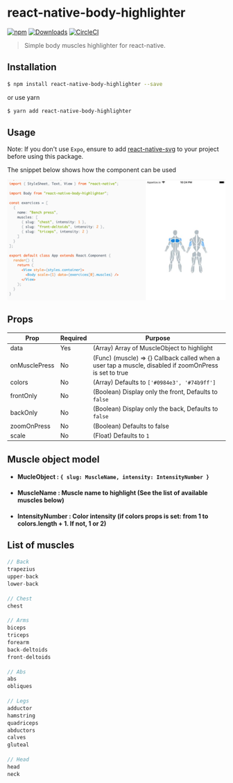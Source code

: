 # react-native-body-highlighter

[![npm](https://img.shields.io/npm/v/react-native-body-highlighter.svg)](https://www.npmjs.com/package/react-native-body-highlighter) [![Downloads](https://img.shields.io/npm/dt/react-native-body-highlighter.svg)](https://www.npmjs.com/package/react-native-body-highlighter)
[![CircleCI](https://circleci.com/gh/HichamELBSI/react-native-body-highlighter.svg?style=svg)](https://circleci.com/gh/HichamELBSI/react-native-body-highlighter)

> Simple body muscles highlighter for react-native.

## Installation

```bash
$ npm install react-native-body-highlighter --save
```

or use yarn

```bash
$ yarn add react-native-body-highlighter
```

## Usage

Note: If you don't use `Expo`, ensure to add [react-native-svg](https://github.com/react-native-community/react-native-svg) to your project before using this package.

The snippet below shows how the component can be used

<div style="text-align: center;">
<img src="./docs/screenshots/screenshot.png" alt="body-highlighter"/>
</div>

## Props

| Prop          | Required | Purpose                                                                                                |
| ------------- | -------- | ------------------------------------------------------------------------------------------------------ |
| data          | Yes      | (Array) Array of MuscleObject to highlight                                                             |
| onMusclePress | No       | (Func) (muscle) => {} Callback called when a user tap a muscle, disabled if zoomOnPress is set to true |
| colors        | No       | (Array) Defaults to `['#0984e3', '#74b9ff']`                                                           |
| frontOnly     | No       | (Boolean) Display only the front, Defaults to `false`                                                  |
| backOnly      | No       | (Boolean) Display only the back, Defaults to `false`                                                   |
| zoomOnPress   | No       | (Boolean) Defaults to false                                                                            |
| scale         | No       | (Float) Defaults to `1`                                                                                |

## Muscle object model

- #### MucleObject : `{ slug: MuscleName, intensity: IntensityNumber }`

- #### MuscleName : Muscle name to highlight (See the list of available muscles below)

- #### IntensityNumber : Color intensity (if colors props is set: from 1 to colors.length + 1. If not, 1 or 2)

## List of muscles

```Javascript
// Back
trapezius
upper-back
lower-back

// Chest
chest

// Arms
biceps
triceps
forearm
back-deltoids
front-deltoids

// Abs
abs
obliques

// Legs
adductor
hamstring
quadriceps
abductors
calves
gluteal

// Head
head
neck
```
